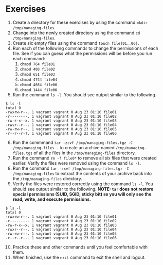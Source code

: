 # Exercises

1. Create a directory for these exercises by using the command `mkdir /tmp/managing-files`.
2. Change into the newly created directory using the command `cd /tmp/managing-files`.
3. Create six empty files using the command `touch file{01..06}`.
4. Run each of the following commands to change the permissions of each file. See if you can guess what the permissions will be before you run each command:
    1. `chmod 764 file01`
    2. `chmod 400 file02`
    3. `chmod 651 file03`
    4. `chmod 4744 file04`
    5. `chmod 4664 file06`
    6. `chmod 1444 file06`
5. Run the command `ls -l`. You should see output similar to the following.
```
$ ls -l
total 0
-rwxrw-r--. 1 vagrant vagrant 0 Aug 23 01:10 file01
-r--------. 1 vagrant vagrant 0 Aug 23 01:10 file02
-rw-r-x--x. 1 vagrant vagrant 0 Aug 23 01:10 file03
-rwsr--r--. 1 vagrant vagrant 0 Aug 23 01:10 file04
-rw-rw-r--. 1 vagrant vagrant 0 Aug 23 01:10 file05
-r--r--r-T. 1 vagrant vagrant 0 Aug 23 01:10 file06
```
6. Run the commmand `tar -zcvf /tmp/managing-files.tgz -C /tmp/managing-files .` to create an archive named `/tmp/managing-files.tgz` of all the files in the `/tmp/managing-files` directory.
7. Run the command `rm -f file0*` to remove all six files that were created earlier. Verify the files were removed using the command `ls -l`.
8. Run the command `tar -zxvf /tmp/managing-files.tgz -C /tmp/managing-files` to extract the contents of your archive back into the `/tmp/managing-files` directory.
9. Verify the files were restored correctly using the command `ls -l`. You should see output similar to the following. **NOTE: `tar` does not restore special permissions (SUID, SGID, sticky bit) so you will only see the read, write, and execute permissions.**
```
$ ls -l
total 0
-rwxrw-r--. 1 vagrant vagrant 0 Aug 23 01:10 file01
-r--------. 1 vagrant vagrant 0 Aug 23 01:10 file02
-rw-r-x--x. 1 vagrant vagrant 0 Aug 23 01:10 file03
-rwxr--r--. 1 vagrant vagrant 0 Aug 23 01:10 file04
-rw-rw-r--. 1 vagrant vagrant 0 Aug 23 01:10 file05
-r--r--r--. 1 vagrant vagrant 0 Aug 23 01:10 file06
```
10.  Practice these and other commands until you feel comfortable with them.
11.  When finished, use the `exit` command to exit the shell and logout.

